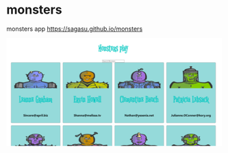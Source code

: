 # monsters
monsters app
https://sagasu.github.io/monsters

![alt text](https://github.com/sagasu/monsters/blob/master/monsters.png?raw=true)